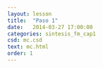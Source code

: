 ```yaml
---
layout: lesson
title:  "Paso 1"
date:   2014-03-27 17:00:00
categories: sintesis_fm_cap1
csd: mc.csd
text: mc.html
order: 1
---
```


